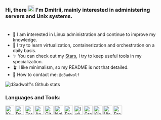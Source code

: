 ### Hi, there <img src="https://raw.githubusercontent.com/MartinHeinz/MartinHeinz/master/wave.gif" width="20"> I'm **Dmitrii**, mainly interested in administering servers and Unix systems.
<h1></h1>

- 🐧 I am interested in Linux administration and continue to improve my knowledge.
- 🐳 I try to learn virtualization, containerization and orchestration on a daily basis.
- ✨ You can check out my [Stars](https://github.com/d3adwolf?tab=stars), I try to keep useful tools in my specialization.
- 🪴 I like minimalism, so my README is not that detailed.
- 📨 How to contact me: `@d3adwolf`

![d3adwolf's Github stats](https://github-readme-stats.vercel.app/api?username=d3adwolf&show_icons=true&hide_border=true&count_private=true&theme=transparent&text_color=fafbfc&icon_color=666666&title_color=666666)

### Languages and Tools:

<img align="left" alt="Kubernetes" height="28px" src="https://cdn.simpleicons.org/kubernetes/666666" />
<img align="left" alt="Docker" height="28px" src="https://cdn.simpleicons.org/docker/666666" />
<img align="left" alt="Terraform" height="28px" src="https://cdn.simpleicons.org/terraform/666666" />
<img align="left" alt="Ansible" height="28px" src="https://cdn.simpleicons.org/ansible/666666" />
<img align="left" alt="GitHub" height="28px" src="https://cdn.simpleicons.org/github/666666" />
<img align="left" alt="Nginx" height="28px" src="https://cdn.simpleicons.org/nginx/666666" />
<img align="left" alt="Prometheus" height="28px" src="https://cdn.simpleicons.org/prometheus/666666" />
<img align="left" alt="InfluxDB" height="28px" src="https://cdn.simpleicons.org/influxdb/666666" />
<img align="left" alt="Grafana" height="28px" src="https://cdn.simpleicons.org/grafana/666666" />
<img align="left" alt="Kibana" height="28px" src="https://cdn.simpleicons.org/kibana/666666" />
<img align="left" alt="Visual Studio Code" height="28px" src="https://cdn.simpleicons.org/vscode/666666" />
<img align="left" alt="Proxmox" height="28px" src="https://cdn.simpleicons.org/proxmox/666666" />
